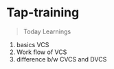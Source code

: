 # **Tap-training**

> Today Learnings

1. basics VCS
2. Work flow of VCS 
3. difference b/w CVCS and DVCS 

